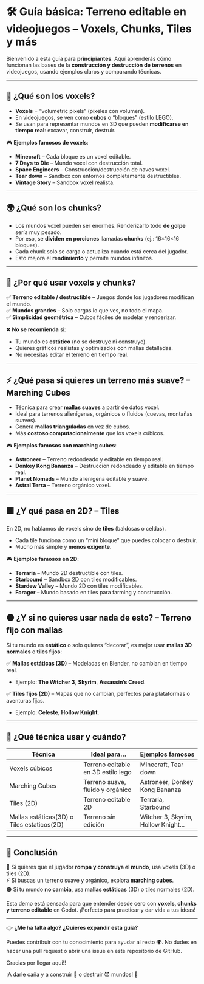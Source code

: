 # 🛠️ Guía básica: Terreno editable en videojuegos – Voxels, Chunks, Tiles y más

Bienvenido a esta guía para **principiantes**. Aquí aprenderás cómo funcionan las bases de la **construcción y destrucción de terrenos** en videojuegos, usando ejemplos claros y comparando técnicas.

---

## 🔷 ¿Qué son los **voxels**?

- **Voxels** = “volumetric pixels” (píxeles con volumen).  
- En videojuegos, se ven como **cubos** o “bloques” (estilo LEGO).  
- Se usan para representar mundos en 3D que pueden **modificarse en tiempo real**: excavar, construir, destruir.

🎮 **Ejemplos famosos de voxels**:
- **Minecraft** – Cada bloque es un voxel editable.  
- **7 Days to Die** – Mundo voxel con destrucción total.  
- **Space Engineers** – Construcción/destrucción de naves voxel.  
- **Tear down** – Sandbox con entornos completamente destructibles.  
- **Vintage Story** – Sandbox voxel realista.

---

## 🌍 ¿Qué son los **chunks**?

- Los mundos voxel pueden ser enormes. Renderizarlo todo **de golpe** sería muy pesado.  
- Por eso, se **dividen en porciones** llamadas **chunks** (ej.: 16×16×16 bloques).  
- Cada chunk solo se carga o actualiza cuando está cerca del jugador.  
- Esto mejora el **rendimiento** y permite mundos infinitos.

---

## 🧩 **¿Por qué usar voxels y chunks?**

✅ **Terreno editable / destructible** – Juegos donde los jugadores modifican el mundo.  
✅ **Mundos grandes** – Solo cargas lo que ves, no todo el mapa.  
✅ **Simplicidad geométrica** – Cubos fáciles de modelar y renderizar.

❌ **No se recomienda** si:  
- Tu mundo es **estático** (no se destruye ni construye).  
- Quieres gráficos realistas y optimizados con mallas detalladas.  
- No necesitas editar el terreno en tiempo real.

---

## ⚡️ **¿Qué pasa si quieres un terreno más suave? – Marching Cubes**

- Técnica para crear **mallas suaves** a partir de datos voxel.  
- Ideal para terrenos alienígenas, orgánicos o fluidos (cuevas, montañas suaves).  
- Genera **mallas trianguladas** en vez de cubos.  
- Más **costoso computacionalmente** que los voxels cúbicos.

🎮 **Ejemplos famosos con marching cubes**:
- **Astroneer** – Terreno redondeado y editable en tiempo real.
- **Donkey Kong Bananza** – Destruccion redondeado y editable en tiempo real.
- **Planet Nomads** – Mundo alienígena editable y suave.  
- **Astral Terra** – Terreno orgánico voxel.

---

## 🟩 **¿Y qué pasa en 2D? – Tiles**

En 2D, no hablamos de voxels sino de **tiles** (baldosas o celdas).  
- Cada tile funciona como un “mini bloque” que puedes colocar o destruir.  
- Mucho más simple y **menos exigente**.

🎮 **Ejemplos famosos en 2D**:
- **Terraria** – Mundo 2D destructible con tiles.  
- **Starbound** – Sandbox 2D con tiles modificables.  
- **Stardew Valley** – Mundo 2D con tiles modificables.
- **Forager** – Mundo basado en tiles para farming y construcción.

---

## 🟠 **¿Y si no quieres usar nada de esto? – Terreno fijo con mallas**

Si tu mundo es **estático** o solo quieres “decorar”, es mejor usar **mallas 3D normales** o **tiles fijos**:

✅ **Mallas estáticas (3D)** – Modeladas en Blender, no cambian en tiempo real.  
- Ejemplo: **The Witcher 3**, **Skyrim**, **Assassin’s Creed**.

✅ **Tiles fijos (2D)** – Mapas que no cambian, perfectos para plataformas o aventuras fijas.  
- Ejemplo: **Celeste**, **Hollow Knight**.

---

## 🎯 **¿Qué técnica usar y cuándo?**

| Técnica                | Ideal para…                             | Ejemplos famosos                  |
|------------------------|----------------------------------------|------------------------------------|
| Voxels cúbicos         | Terreno editable en 3D estilo lego | Minecraft, Tear down        |
| Marching Cubes         | Terreno suave, fluido y orgánico       | Astroneer, Donkey Kong Bananza    |
| Tiles (2D)             | Terreno editable 2D                    | Terraria, Starbound               |
| Mallas estáticas(3D) o Tiles estaticos(2D)   | Terreno sin edición  | Witcher 3, Skyrim, Hollow Knight...  |

---

## 🚀 **Conclusión**

🔷 Si quieres que el jugador **rompa y construya el mundo**, usa voxels (3D) o tiles (2D).  
⚡️ Si buscas un terreno suave y orgánico, explora **marching cubes**.  
🟠 Si tu mundo **no cambia**, usa **mallas estáticas** (3D) o tiles normales (2D).  

Esta demo está pensada para que entender desde cero con **voxels, chunks y terreno editable** en Godot. ¡Perfecto para practicar y dar vida a tus ideas!

---

👉 **¿Me ha falta algo? ¿Quieres expandir esta guia?**

Puedes contribuir con tu conocimiento para ayudar al resto 🌍.
No dudes en hacer una pull request o abrir una issue en este repositorio de GitHub.

Gracias por llegar aqui!!

¡A darle caña y a construir 🔨 o destruir 😈 mundos! 🚀

